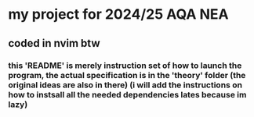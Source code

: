 # my project for 2024/25 AQA NEA

## coded in nvim btw

### this 'README' is merely instruction set of how to launch the program, the actual specification is in the 'theory' folder (the original ideas are also in there) (i will add the instructions on how to instsall all the needed dependencies lates because im lazy)
